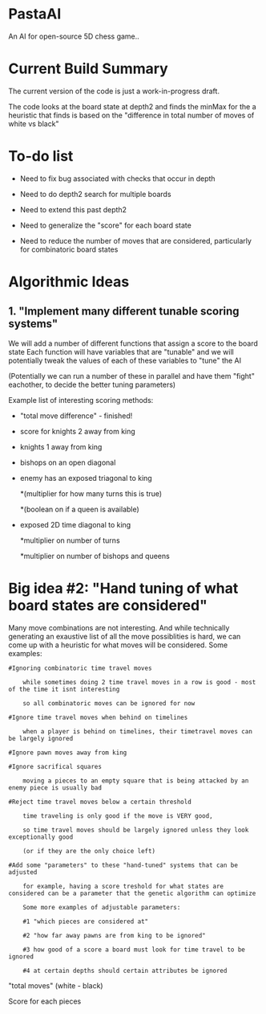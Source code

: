 # PastaAI
An AI for open-source 5D chess game..


# Current Build Summary

The current version of the code is just a work-in-progress draft.

The code looks at the board state at depth2 and finds the minMax for the a heuristic 
that finds is based on the "difference in total number of moves of white vs black"

# To-do list

* Need to fix bug associated with checks that occur in depth

* Need to do depth2 search for multiple boards

* Need to extend this past depth2

* Need to generalize the "score" for each board state

* Need to reduce the number of moves that are considered, particularly for combinatoric board states


# Algorithmic Ideas 
## 1. "Implement many different tunable scoring systems"

We will add a number of different functions that assign a score to the board state
Each function will have variables that are "tunable" and we will potentially tweak
the values of each of these variables to "tune" the AI

(Potentially we can run a number of these in parallel and have them "fight" eachother,
 to decide the better tuning parameters)

Example list of interesting scoring methods:

* "total move difference"  - finished!

* score for knights 2 away from king

* knights 1 away from king

* bishops on an open diagonal

* enemy has an exposed triagonal to king 

	*(multiplier for how many turns this is true)

	*(boolean on if a queen is available)

* exposed 2D time diagonal to king

	*multiplier on number of turns

	*multiplier on number of bishops and queens
		
# Big idea #2: "Hand tuning of what board states are considered"

Many move combinations are not interesting. And while technically generating an exaustive list of all the move possiblities is hard,
we can come up with a heuristic for what moves will be considered. Some examples:

	#Ignoring combinatoric time travel moves 
	
		while sometimes doing 2 time travel moves in a row is good - most of the time it isnt interesting	
		
		so all combinatoric moves can be ignored for now
		
	#Ignore time travel moves when behind on timelines
	
		when a player is behind on timelines, their timetravel moves can be largely ignored 
		
	#Ignore pawn moves away from king
	
    #Ignore sacrifical squares
	
		moving a pieces to an empty square that is being attacked by an enemy piece is usually bad
		
	#Reject time travel moves below a certain threshold
	
		time traveling is only good if the move is VERY good, 
		
		so time travel moves should be largely ignored unless they look exceptionally good
		
		(or if they are the only choice left)
		
	#Add some "parameters" to these "hand-tuned" systems that can be adjusted
	
		for example, having a score treshold for what states are considered can be a parameter that the genetic algorithm can optimize
		
		Some more examples of adjustable parameters:
		
		#1 "which pieces are considered at"
		
		#2 "how far away pawns are from king to be ignored"
		
		#3 how good of a score a board must look for time travel to be ignored
		
		#4 at certain depths should certain attributes be ignored

"total moves" (white - black)

Score for each pieces
